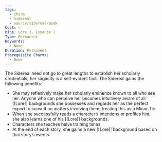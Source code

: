 ```yaml
---
tags:
  - charm
  - Sidereal
  - source/sidereal-book
Cost: —
Mins: Lore 1, Essence 1
Type: Permanent
Keywords:
  - None
Duration: Permanent
Prerequisite Charms:
  - None
---
```

The Sidereal need not go to great lengths to establish her scholarly credentials; her sagacity is a self-evident fact. The Sidereal gains the following benefits: 
-  She may reflexively make her scholarly eminence known to all who see her. Anyone who can perceive her becomes intuitively aware of all [[Lore]] backgrounds she possesses and regards her as the perfect expert to consult on matters involving them, treating this as a Minor Tie. 
-  When she successfully reads a character’s intentions or profiles him, she also learns one of his [[Lore]] backgrounds. 
-  Characters she teaches halve training times. 
-  At the end of each story, she gains a new [[Lore]] background based on that story’s events.